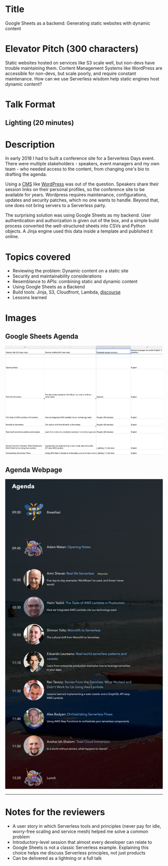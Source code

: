 # Title
Google Sheets as a backend: Generating static websites with dynamic content

# Elevator Pitch (300 characters)
Static websites hosted on services like S3 scale well, but non-devs have trouble maintaining them. Content Management Systems like WordPress are accessible for non-devs, but scale poorly, and require constant maintenance. How can we use Serverless wisdom help static engines host dynamic content?

# Talk Format
Lighting (20 minutes)
---

# Description
In early 2018 I had to built a conference site for a Serverless Days event. There were multiple stakeholders - speakers, event managers and my own team - who needed access to the content, from changing one's bio to drafting the agenda.

Using a [CMS](https://en.wikipedia.org/wiki/Content_management_system) like [WordPress](https://en.wikipedia.org/wiki/WordPress) was out of the question. Speakers share their session links on their personal profiles, so the conference site to be available for years. Wordpress requires maintenance, configurations, updates and security patches, which no one wants to handle. Beyond that, one does not bring servers to a Serverless party.

The surprising solution was using Google Sheets as my backend. User authentication and authorization is given out of the box, and a simple build process converted the well-structured sheets into CSVs and Python objects. A Jinja engine used this data inside a template and published it online.

# Topics covered
* Reviewing the problem: Dynamic content on a static site
* Security and maintainability considerations
* Resemblance to APIs: combining static and dynamic content
* Using Google Sheets as a Backend
* Build tools: Jinja, S3, Cloudfront, Lambda, [discourse](https://www.discourse.org/)
* Lessons learned

# Images

## Google Sheets Agenda
![Google Sheets Agenda](img/google_sheets_agenda_sheets.png "Google Sheets Agenda")

## Agenda Webpage
![Agenda Webpage](img/google_sheets_agenda_site.jpg "Agenda Webpage")

---

# Notes for the reviewers
* A user story in which Serverless tools and principles (never pay for idle, worry-free scaling and service mesh) helped me solve a common problem
* Introductory-level session that almost every developer can relate to
* Google Sheets is not a classic Serverless example. Explaining this choice helps me discuss Serverless principles, not just products
* Can be delivered as a lightning or a full talk